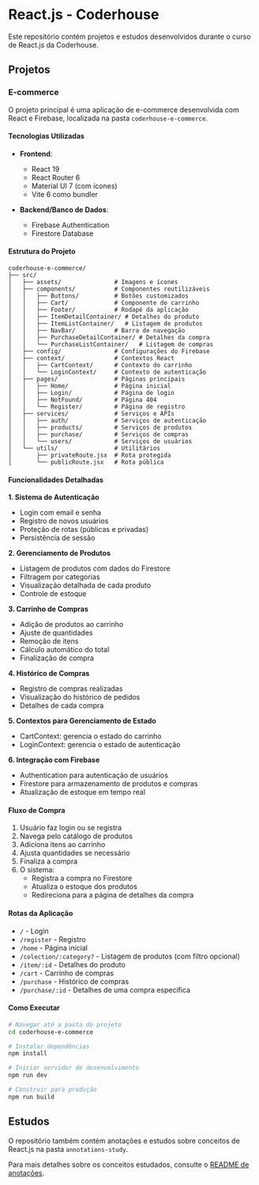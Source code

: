 # React.js - Coderhouse

Este repositório contém projetos e estudos desenvolvidos durante o curso de React.js da Coderhouse.

## Projetos

### E-commerce

O projeto principal é uma aplicação de e-commerce desenvolvida com React e Firebase, localizada na pasta `coderhouse-e-commerce`.

#### Tecnologias Utilizadas

- **Frontend**:
  - React 19
  - React Router 6
  - Material UI 7 (com ícones)
  - Vite 6 como bundler

- **Backend/Banco de Dados**:
  - Firebase Authentication
  - Firestore Database

#### Estrutura do Projeto

```
coderhouse-e-commerce/
├── src/
│   ├── assets/               # Imagens e ícones
│   ├── components/           # Componentes reutilizáveis
│   │   ├── Buttons/          # Botões customizados
│   │   ├── Cart/             # Componente do carrinho
│   │   ├── Footer/           # Rodapé da aplicação
│   │   ├── ItemDetailContainer/ # Detalhes do produto
│   │   ├── ItemListContainer/   # Listagem de produtos
│   │   ├── NavBar/           # Barra de navegação
│   │   ├── PurchaseDetailContainer/ # Detalhes da compra
│   │   └── PurchaseListContainer/   # Listagem de compras
│   ├── config/               # Configurações do Firebase
│   ├── context/              # Contextos React
│   │   ├── CartContext/      # Contexto do carrinho
│   │   └── LoginContext/     # Contexto de autenticação
│   ├── pages/                # Páginas principais
│   │   ├── Home/             # Página inicial
│   │   ├── Login/            # Página de login
│   │   ├── NotFound/         # Página 404
│   │   └── Register/         # Página de registro
│   ├── services/             # Serviços e APIs
│   │   ├── auth/             # Serviços de autenticação
│   │   ├── products/         # Serviços de produtos
│   │   ├── purchase/         # Serviços de compras
│   │   └── users/            # Serviços de usuários
│   └── utils/                # Utilitários
│       ├── privateRoute.jsx  # Rota protegida
│       └── publicRoute.jsx   # Rota pública
```

#### Funcionalidades Detalhadas

**1. Sistema de Autenticação**
- Login com email e senha
- Registro de novos usuários
- Proteção de rotas (públicas e privadas)
- Persistência de sessão

**2. Gerenciamento de Produtos**
- Listagem de produtos com dados do Firestore
- Filtragem por categorias
- Visualização detalhada de cada produto
- Controle de estoque

**3. Carrinho de Compras**
- Adição de produtos ao carrinho
- Ajuste de quantidades
- Remoção de itens
- Cálculo automático do total
- Finalização de compra

**4. Histórico de Compras**
- Registro de compras realizadas
- Visualização do histórico de pedidos
- Detalhes de cada compra

**5. Contextos para Gerenciamento de Estado**
- CartContext: gerencia o estado do carrinho
- LoginContext: gerencia o estado de autenticação

**6. Integração com Firebase**
- Authentication para autenticação de usuários
- Firestore para armazenamento de produtos e compras
- Atualização de estoque em tempo real

#### Fluxo de Compra

1. Usuário faz login ou se registra
2. Navega pelo catálogo de produtos
3. Adiciona itens ao carrinho
4. Ajusta quantidades se necessário
5. Finaliza a compra
6. O sistema:
   - Registra a compra no Firestore
   - Atualiza o estoque dos produtos
   - Redireciona para a página de detalhes da compra

#### Rotas da Aplicação

- `/` - Login
- `/register` - Registro
- `/home` - Página inicial
- `/colection/:category?` - Listagem de produtos (com filtro opcional)
- `/item/:id` - Detalhes do produto
- `/cart` - Carrinho de compras
- `/purchase` - Histórico de compras
- `/purchase/:id` - Detalhes de uma compra específica

#### Como Executar

```bash
# Navegar até a pasta do projeto
cd coderhouse-e-commerce

# Instalar dependências
npm install

# Iniciar servidor de desenvolvimento
npm run dev

# Construir para produção
npm run build
```

## Estudos

O repositório também contém anotações e estudos sobre conceitos de React.js na pasta `annotations-study`.

Para mais detalhes sobre os conceitos estudados, consulte o [README de anotações](./annotations-study/README.md).